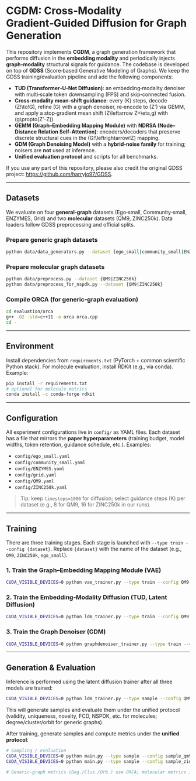 # CGDM: Cross‑Modality Gradient‑Guided Diffusion for Graph Generation

This repository implements **CGDM**, a graph generation framework that performs diffusion in the **embedding modality** and periodically injects **graph‑modality** structural signals for guidance. The codebase is developed on top of **GDSS** (Score‑based Generative Modeling of Graphs). We keep the GDSS training/evaluation pipeline and add the following components:

- **TUD (Transformer‑U‑Net Diffusion)**: an embedding‑modality denoiser with multi‑scale token downsampling (FPS) and skip‑connected fusion.
- **Cross‑modality mean‑shift guidance**: every \(K\) steps, decode \(Z\!\to\!G\), refine \(G\) with a graph denoiser, re‑encode to \(Z'\) via GEMM, and apply a stop‑gradient mean shift \(Z\leftarrow Z+\eta\,g\) with \(g\propto(Z'-Z)\).
- **GEMM (Graph–Embedding Mapping Module)** with **NDRSA (Node–Distance Relation Self‑Attention)**: encoders/decoders that preserve discrete structural cues in the \(G\!\leftrightarrow\!Z\) mapping.
- **GDM (Graph Denoising Model)** with a **hybrid‑noise family** for training; noisers are **not** used at inference.
- **Unified evaluation protocol** and scripts for all benchmarks.

If you use any part of this repository, please also credit the original GDSS project: <https://github.com/harryjo97/GDSS>.

---

## Datasets

We evaluate on four **general‑graph** datasets (Ego‑small, Community‑small, ENZYMES, Grid) and two **molecular** datasets (QM9, ZINC250k). Data loaders follow GDSS preprocessing and official splits.

### Prepare generic graph datasets
```bash
python data/data_generators.py --dataset {ego_small|community_small|ENZYMES|grid}
```

### Prepare molecular graph datasets
```bash
python data/preprocess.py --dataset {QM9|ZINC250k}
python data/preprocess_for_nspdk.py --dataset {QM9|ZINC250k}
```

### Compile ORCA (for generic‑graph evaluation)
```bash
cd evaluation/orca
g++ -O2 -std=c++11 -o orca orca.cpp
cd -
```

---

## Environment

Install dependencies from `requirements.txt` (PyTorch + common scientific Python stack). For molecule evaluation, install RDKit (e.g., via conda). Example:

```bash
pip install -r requirements.txt
# optional for molecule metrics
conda install -c conda-forge rdkit
```

---

## Configuration

All experiment configurations live in `config/` as YAML files. Each dataset has a file that mirrors the **paper hyperparameters** (training budget, model widths, token retention, guidance schedule, etc.). Examples:

- `config/ego_small.yaml`
- `config/community_small.yaml`
- `config/ENZYMES.yaml`
- `config/grid.yaml`
- `config/QM9.yaml`
- `config/ZINC250k.yaml`

> Tip: keep `timesteps=1000` for diffusion; select guidance steps \(K\) per dataset (e.g., 8 for QM9, 16 for ZINC250k in our runs).

---

## Training

There are three training stages. Each stage is launched with `--type train --config {dataset}`.
Replace `{dataset}` with the name of the dataset (e.g., `QM9`, `ZINC250k`, `ego_small`).

### 1. Train the Graph–Embedding Mapping Module (VAE)
```bash
CUDA_VISIBLE_DEVICES=0 python vae_trainer.py --type train --config QM9
```

### 2. Train the Embedding‑Modality Diffusion (TUD, Latent Diffusion)
```bash
CUDA_VISIBLE_DEVICES=0 python ldm_trainer.py --type train --config QM9
```

### 3. Train the Graph Denoiser (GDM)
```bash
CUDA_VISIBLE_DEVICES=0 python graphdenoiser_trainer.py --type train --config QM9
```

---

## Generation & Evaluation

Inference is performed using the latent diffusion trainer after all three models are trained:

```bash
CUDA_VISIBLE_DEVICES=0 python ldm_trainer.py --type sample --config QM9
```

This will generate samples and evaluate them under the unified protocol (validity, uniqueness, novelty, FCD, NSPDK, etc. for molecules; degree/cluster/orbit for generic graphs).

After training, generate samples and compute metrics under the **unified protocol**:

```bash
# Sampling / evaluation
CUDA_VISIBLE_DEVICES=0 python main.py --type sample --config sample_qm9
CUDA_VISIBLE_DEVICES=0 python main.py --type sample --config sample_zinc250k

# Generic‑graph metrics (Deg./Clus./Orb.) use ORCA; molecular metrics include FCD/NSPDK/Validity.
```

